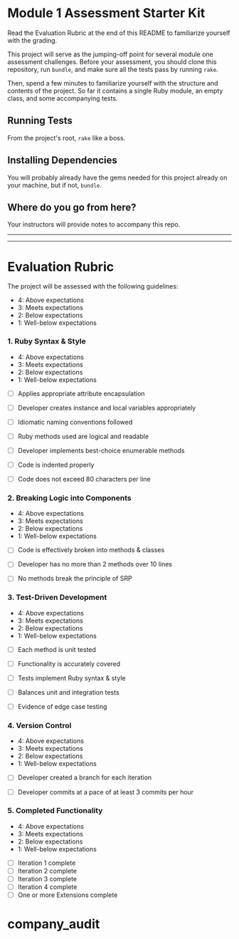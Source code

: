 # Module 1 Assessment Starter Kit

Read the Evaluation Rubric at the end of this README to familiarize yourself with the grading.

This project will serve as the jumping-off point for several module one assessment challenges. Before your assessment, you should clone this repository, run `bundle`, and make sure all the tests pass by running `rake`.

Then, spend a few minutes to familiarize yourself with the structure and contents of the project. So far it contains a single Ruby module, an empty class, and some accompanying tests.

## Running Tests

From the project's root, `rake` like a boss.

## Installing Dependencies

You will probably already have the gems needed for this project already on your machine, but if not, `bundle`.

## Where do you go from here?

Your instructors will provide notes to accompany this repo.

---

---

# Evaluation Rubric

The project will be assessed with the following guidelines:

* 4: Above expectations
* 3: Meets expectations
* 2: Below expectations
* 1: Well-below expectations

### 1. Ruby Syntax & Style

* 4: Above expectations
* 3: Meets expectations
* 2: Below expectations
* 1: Well-below expectations

- [ ] Applies appropriate attribute encapsulation  
- [ ] Developer creates instance and local variables appropriately
- [ ] Idiomatic naming conventions followed
- [ ] Ruby methods used are logical and readable  
- [ ] Developer implements best-choice enumerable methods
- [ ] Code is indented properly
- [ ] Code does not exceed 80 characters per line  


### 2. Breaking Logic into Components

* 4: Above expectations
* 3: Meets expectations
* 2: Below expectations
* 1: Well-below expectations

- [ ] Code is effectively broken into methods & classes
- [ ] Developer has no more than 2 methods over 10 lines
- [ ] No methods break the principle of SRP


### 3. Test-Driven Development

* 4: Above expectations
* 3: Meets expectations
* 2: Below expectations
* 1: Well-below expectations

- [ ] Each method is unit tested  
- [ ] Functionality is accurately covered
- [ ] Tests implement Ruby syntax & style   
- [ ] Balances unit and integration tests
- [ ] Evidence of edge case testing


### 4. Version Control

* 4: Above expectations
* 3: Meets expectations
* 2: Below expectations
* 1: Well-below expectations

- [ ] Developer created a branch for each iteration
- [ ] Developer commits at a pace of at least 3 commits per hour


### 5. Completed Functionality

* 4: Above expectations
* 3: Meets expectations
* 2: Below expectations
* 1: Well-below expectations

- [ ] Iteration 1 complete
- [ ] Iteration 2 complete
- [ ] Iteration 3 complete
- [ ] Iteration 4 complete
- [ ] One or more Extensions complete
# company_audit
